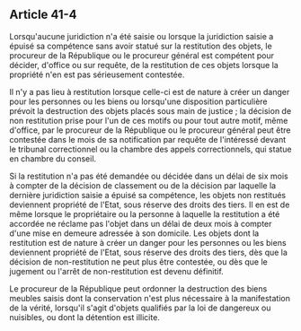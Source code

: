 Article 41-4
----
Lorsqu'aucune juridiction n'a été saisie ou lorsque la juridiction saisie a
épuisé sa compétence sans avoir statué sur la restitution des objets, le
procureur de la République ou le procureur général est compétent pour décider,
d'office ou sur requête, de la restitution de ces objets lorsque la propriété
n'en est pas sérieusement contestée.

Il n'y a pas lieu à restitution lorsque celle-ci est de nature à créer un danger
pour les personnes ou les biens ou lorsqu'une disposition particulière prévoit
la destruction des objets placés sous main de justice ; la décision de non
restitution prise pour l'un de ces motifs ou pour tout autre motif, même
d'office, par le procureur de la République ou le procureur général peut être
contestée dans le mois de sa notification par requête de l'intéressé devant le
tribunal correctionnel ou la chambre des appels correctionnels, qui statue en
chambre du conseil.

Si la restitution n'a pas été demandée ou décidée dans un délai de six mois à
compter de la décision de classement ou de la décision par laquelle la dernière
juridiction saisie a épuisé sa compétence, les objets non restitués deviennent
propriété de l'Etat, sous réserve des droits des tiers. Il en est de même
lorsque le propriétaire ou la personne à laquelle la restitution a été accordée
ne réclame pas l'objet dans un délai de deux mois à compter d'une mise en
demeure adressée à son domicile. Les objets dont la restitution est de nature à
créer un danger pour les personnes ou les biens deviennent propriété de l'Etat,
sous réserve des droits des tiers, dès que la décision de non-restitution ne
peut plus être contestée, ou dès que le jugement ou l'arrêt de non-restitution
est devenu définitif.

Le procureur de la République peut ordonner la destruction des biens meubles
saisis dont la conservation n'est plus nécessaire à la manifestation de la
vérité, lorsqu'il s'agit d'objets qualifiés par la loi de dangereux ou
nuisibles, ou dont la détention est illicite.
